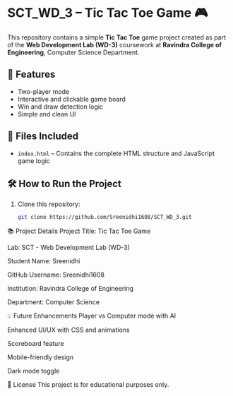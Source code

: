 # SCT_WD_3 – Tic Tac Toe Game 🎮

This repository contains a simple **Tic Tac Toe** game project created as part of the **Web Development Lab (WD-3)** coursework at **Ravindra College of Engineering**, Computer Science Department.

## 🔹 Features
- Two-player mode
- Interactive and clickable game board
- Win and draw detection logic
- Simple and clean UI

## 📁 Files Included
- `index.html` – Contains the complete HTML structure and JavaScript game logic

## 🛠️ How to Run the Project
1. Clone this repository:
   ```bash
   git clone https://github.com/Sreenidhi1608/SCT_WD_3.git
📚 Project Details
Project Title: Tic Tac Toe Game

Lab: SCT - Web Development Lab (WD-3)

Student Name: Sreenidhi

GitHub Username: Sreenidhi1608

Institution: Ravindra College of Engineering

Department: Computer Science

💡 Future Enhancements
Player vs Computer mode with AI

Enhanced UI/UX with CSS and animations

Scoreboard feature

Mobile-friendly design

Dark mode toggle

📝 License
This project is for educational purposes only.
